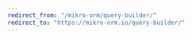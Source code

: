 ```yaml
---
redirect_from: "/mikro-orm/query-builder/"
redirect_to: "https://mikro-orm.io/query-builder/"
---
```

